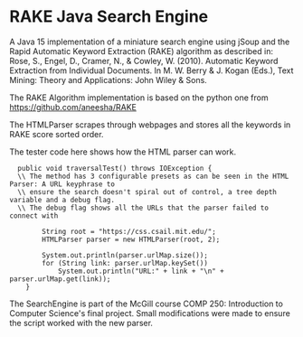 # RAKE Java Search Engine
A Java 15 implementation of a miniature search engine using jSoup and the Rapid Automatic Keyword Extraction (RAKE) algorithm as described in: Rose, S., Engel, D., Cramer, N., & Cowley, W. (2010). Automatic Keyword Extraction from Individual Documents. In M. W. Berry & J. Kogan (Eds.), Text Mining: Theory and Applications: John Wiley & Sons.

The RAKE Algorithm implementation is based on the python one from https://github.com/aneesha/RAKE

The HTMLParser scrapes through webpages and stores all the keywords in RAKE score sorted order. 

The tester code here shows how the HTML parser can work.
```
  public void traversalTest() throws IOException {
  \\ The method has 3 configurable presets as can be seen in the HTML Parser: A URL keyphrase to 
  \\ ensure the search doesn't spiral out of control, a tree depth variable and a debug flag. 
  \\ The debug flag shows all the URLs that the parser failed to connect with
   
        String root = "https://css.csail.mit.edu/";
        HTMLParser parser = new HTMLParser(root, 2);

        System.out.println(parser.urlMap.size());
        for (String link: parser.urlMap.keySet())
            System.out.println("URL:" + link + "\n" + parser.urlMap.get(link));
    }
```

The SearchEngine is part of the McGill course COMP 250: Introduction to Computer Science's final project. Small modifications were made to ensure the script worked with the new parser.
